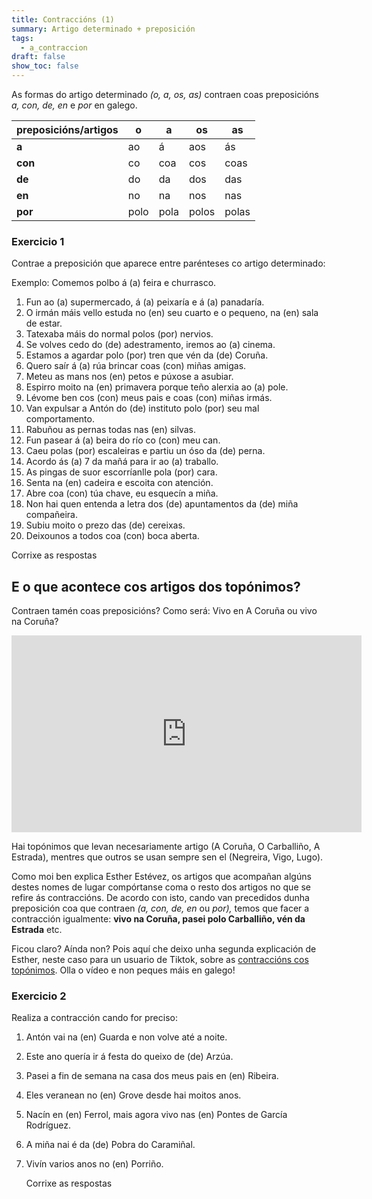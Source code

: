 ```yaml
---
title: Contraccións (1)
summary: Artigo determinado + preposición
tags:
  - a_contraccion
draft: false
show_toc: false
---
```

As formas do artigo determinado *(o, a, os, as)* contraen coas preposicións *a,
con, de, en* e *por* en galego.

| preposicións/artigos | o    | a    | os    | as    |
| -------------------- | ---- | ---- | ----- | ----- |
| **a**                | ao   | á    | aos   | ás    |
| **con**              | co   | coa  | cos   | coas  |
| **de**               | do   | da   | dos   | das   |
| **en**               | no   | na   | nos   | nas   |
| **por**              | polo | pola | polos | polas |

### Exercicio 1

Contrae a preposición que aparece entre parénteses co artigo determinado:

Exemplo: Comemos polbo <e-answer size=3 readonly>á</e-answer> (a) feira e churrasco.

1. Fun <e-answer>ao</e-answer> (a) supermercado, <e-answer>á</e-answer> (a) peixaría e <e-answer>á</e-answer> (a) panadaría.
2. O irmán máis vello estuda <e-answer>no</e-answer> (en) seu cuarto e o pequeno, <e-answer>na</e-answer> (en) sala de estar.
3. Tatexaba máis do normal <e-answer>polos</e-answer> (por) nervios.
4. Se volves cedo <e-answer>do</e-answer> (de) adestramento, iremos <e-answer>ao</e-answer> (a) cinema.
5. Estamos a agardar <e-answer>polo</e-answer> (por) tren que vén
   <e-answer>da</e-answer> (de) Coruña.
6. Quero saír <e-answer>á</e-answer> (a) rúa brincar <e-answer>coas</e-answer> (con) miñas amigas.
7. Meteu as mans <e-answer>nos</e-answer> (en) petos e púxose a asubiar.
8. Espirro moito <e-answer>na</e-answer> (en) primavera porque teño alerxia <e-answer>ao</e-answer> (a) pole.
9. Lévome ben <e-answer>cos</e-answer> (con) meus pais e <e-answer>coas</e-answer> (con) miñas irmás.
10. Van expulsar a Antón <e-answer>do</e-answer> (de) instituto <e-answer>polo</e-answer> (por) seu mal comportamento.
11. Rabuñou as pernas todas <e-answer>nas</e-answer> (en) silvas.
12. Fun pasear <e-answer>á</e-answer> (a) beira do río <e-answer>co</e-answer> (con) meu can.
13. Caeu <e-answer>polas</e-answer> (por) escaleiras e partiu un óso <e-answer>da</e-answer> (de) perna.
14. Acordo <e-answer>ás</e-answer> (a) 7 da mañá para ir <e-answer>ao</e-answer> (a) traballo.
15. As pingas de suor escorríanlle <e-answer>pola</e-answer> (por) cara.
16. Senta <e-answer>na</e-answer> (en) cadeira e escoita con atención.
17. Abre <e-answer>coa</e-answer> (con) túa chave, eu esquecín a miña.
18. Non hai quen entenda a letra <e-answer>dos</e-answer> (de) apuntamentos <e-answer>da</e-answer> (de) miña compañeira.
19. Subiu moito o prezo <e-answer>das</e-answer> (de) cereixas.
20. Deixounos a todos <e-answer>coa</e-answer> (con) boca aberta.

<e-validate>Corrixe as respostas</e-validate>

## E o que acontece cos artigos dos topónimos?

Contraen tamén coas preposicións? Como será: Vivo en A Coruña ou vivo na Coruña?

<iframe width="560" height="315" src="https://www.youtube.com/embed/HwbVcLvY2eA" frameborder="0" allow="accelerometer; autoplay; encrypted-media; gyroscope; picture-in-picture" allowfullscreen></iframe>

Hai topónimos que levan necesariamente artigo (A Coruña, O Carballiño, A
Estrada), mentres que outros se usan sempre sen el (Negreira, Vigo, Lugo).

Como moi ben explica Esther Estévez, os artigos que acompañan algúns destes nomes de lugar compórtanse coma o resto dos artigos no que se refire ás
contraccións. De acordo con isto, cando van precedidos dunha preposición coa que
contraen *(a, con, de, en* ou *por),* temos que facer a contracción igualmente: **vivo na Coruña, pasei polo Carballiño, vén da Estrada** etc.

Ficou claro? Aínda non? Pois aquí che deixo unha segunda explicación de Esther, neste caso para un usuario de Tiktok, sobre as [contraccións cos topónimos](https://www.tiktok.com/@digochoeu/video/7049350513925672198?is_copy_url=1&is_from_webapp=v1). Olla o vídeo e non peques máis en galego!

### Exercicio 2

Realiza a contracción cando for preciso:

1. Antón vai <e-answer>na</e-answer> (en) Guarda e non volve até a noite.
2. Este ano quería ir á festa do queixo <e-answer>de</e-answer> (de) Arzúa.
3. Pasei a fin de semana na casa dos meus pais <e-answer>en</e-answer> (en)
   Ribeira.
4. Eles veranean <e-answer>no</e-answer> (en) Grove desde hai moitos anos.
5. Nacín <e-answer>en</e-answer> (en) Ferrol, mais agora vivo
   <e-answer>nas</e-answer> (en) Pontes de García Rodríguez.
6. A miña nai é <e-answer>da</e-answer> (de) Pobra do Caramiñal.
7. Vivín varios anos <e-answer>no</e-answer> (en) Porriño.

   <e-validate>Corrixe as respostas</e-validate>

